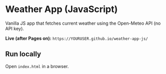 # Weather App (JavaScript)
Vanilla JS app that fetches current weather using the Open-Meteo API (no API key).

**Live (after Pages on):** `https://YOURUSER.github.io/weather-app-js/`

## Run locally
Open `index.html` in a browser.
